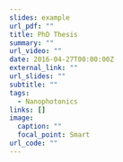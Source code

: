 ```yaml
---
slides: example
url_pdf: ""
title: PhD Thesis
summary: ""
url_video: ""
date: 2016-04-27T00:00:00Z
external_link: ""
url_slides: ""
subtitle: ""
tags:
  - Nanophotonics
links: []
image:
  caption: ""
  focal_point: Smart
url_code: ""
---
```

